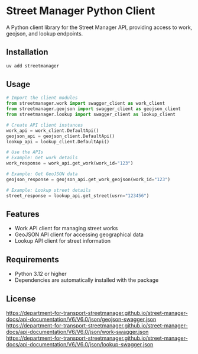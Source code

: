# Street Manager Python Client

A Python client library for the Street Manager API, providing access to work, geojson, and lookup endpoints.

## Installation

```bash
uv add streetmanager
```

## Usage

```python
# Import the client modules
from streetmanager.work import swagger_client as work_client
from streetmanager.geojson import swagger_client as geojson_client
from streetmanager.lookup import swagger_client as lookup_client

# Create API client instances
work_api = work_client.DefaultApi()
geojson_api = geojson_client.DefaultApi()
lookup_api = lookup_client.DefaultApi()

# Use the APIs
# Example: Get work details
work_response = work_api.get_work(work_id="123")

# Example: Get GeoJSON data
geojson_response = geojson_api.get_work_geojson(work_id="123")

# Example: Lookup street details
street_response = lookup_api.get_street(usrn="123456")
```

## Features

- Work API client for managing street works
- GeoJSON API client for accessing geographical data
- Lookup API client for street information

## Requirements

- Python 3.12 or higher
- Dependencies are automatically installed with the package

## License

<https://department-for-transport-streetmanager.github.io/street-manager-docs/api-documentation/V6/V6.0/json/geojson-swagger.json>
<https://department-for-transport-streetmanager.github.io/street-manager-docs/api-documentation/V6/V6.0/json/work-swagger.json>
<https://department-for-transport-streetmanager.github.io/street-manager-docs/api-documentation/V6/V6.0/json/lookup-swagger.json>

